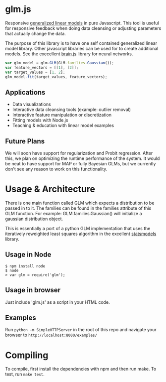 glm.js
======

Responsive [generalized linear models](http://en.wikipedia.org/wiki/Generalized_linear_model) in pure Javascript. This tool is useful for responsive feedback when doing data cleansing or adjusting parameters that actually change the data.

The purpose of this library is to have one self contained generalized linear model library. Other javascript libraries can be used for to create additional models. See the execellent [brain.js](https://github.com/harthur/brain) library for neural networks.

```javascript
var glm_model = glm.GLM(GLM.families.Gaussian());
var feature_vectors = [[1], [2]];
var target_values = [1, 2];
glm_model.fit(target_values, feature_vectors);
```

Applications
------------
 * Data visualizations
 * Interactive data cleansing tools (example: outlier removal)
 * Interactive feature manipulation or discretization
 * Fitting models with Node.js
 * Teaching & education with linear model examples

Future Plans
------------
We will soon have support for regularization and Probit regression. After this, we plan on optimizing the runtime performance of the system. It would be neat to have support for MAP or fully Bayesian GLMs, but we currently don't see any reason to work on this functionality.

Usage & Architecture
====================
There is one main function called GLM which expects a distribution to be passed in to it. The families can be found in the families attribute of this GLM function. For example: GLM.families.Gaussian() will initialize a gaussian distribution object.

This is essentially a port of a python GLM implementation that uses the iteratively reweighted least squares algorithm in the excellent [statsmodels](http://statsmodels.sourceforge.net/) library.

Usage in Node
---------------------
```
$ npm install node
$ node
> var glm = require('glm');
```

Usage in browser
-----------------
Just include 'glm.js' as a script in your HTML code.

Examples
--------
Run `python -m SimpleHTTPServer` in the root of this repo and navigate your browser to `http://localhost:8000/examples/`

Compiling
=========
To compile, first install the dependencies with npm and then run make. To test, run `make test`.
